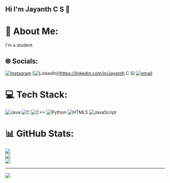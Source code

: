  ##                            Hi  I'm Jayanth C S 👋

# 💫 About Me:
I'm a student


## 🌐 Socials:
[![Instagram](https://img.shields.io/badge/Instagram-%23E4405F.svg?logo=Instagram&logoColor=white)](https://instagram.com/_jayanth_c_s) [![LinkedIn](https://img.shields.io/badge/LinkedIn-%230077B5.svg?logo=linkedin&logoColor=white)](https://linkedin.com/in/Jayanth C S) [![email](https://img.shields.io/badge/Email-D14836?logo=gmail&logoColor=white)](mailto:jayanthjai887@gmail.com) 

# 💻 Tech Stack:
![Java](https://img.shields.io/badge/java-%23ED8B00.svg?style=flat&logo=openjdk&logoColor=white) ![C](https://img.shields.io/badge/c-%2300599C.svg?style=flat&logo=c&logoColor=white) ![C++](https://img.shields.io/badge/c++-%2300599C.svg?style=flat&logo=c%2B%2B&logoColor=white) ![Python](https://img.shields.io/badge/python-3670A0?style=flat&logo=python&logoColor=ffdd54) ![HTML5](https://img.shields.io/badge/html5-%23E34F26.svg?style=flat&logo=html5&logoColor=white) ![JavaScript](https://img.shields.io/badge/javascript-%23323330.svg?style=flat&logo=javascript&logoColor=%23F7DF1E)
# 📊 GitHub Stats:
![](https://github-readme-stats.vercel.app/api?username=jayanthcs887&theme=default_repocard&hide_border=false&include_all_commits=true&count_private=true)<br/>
![](https://nirzak-streak-stats.vercel.app/?user=jayanthcs887&theme=default_repocard&hide_border=false)<br/>
![](https://github-readme-stats.vercel.app/api/top-langs/?username=jayanthcs887&theme=default_repocard&hide_border=false&include_all_commits=true&count_private=true&layout=compact)

---
[![](https://visitcount.itsvg.in/api?id=jayanthcs887&icon=0&color=0)](https://visitcount.itsvg.in)

<!-- Proudly created with GPRM ( https://gprm.itsvg.in ) -->
